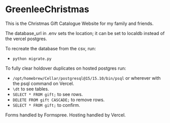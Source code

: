# GreenleeChristmas
This is the Christmas Gift Catalogue Website for my family and friends.

The database_url in .env sets the location; it can be set to localdb instead of the vercel postgres.

To recreate the database from the csv, run:
* `python migrate.py`

To fully clear holdover duplicates on hosted postgres run:
* `/opt/homebrew/Cellar/postgresql@15/15.10/bin/psql` or wherever with the psql command on Vercel.
* `\dt` to see tables.
* `SELECT * FROM gift;` to see rows.
* `DELETE FROM gift CASCADE;` to remove rows.
* `SELECT * FROM gift;` to confirm.

Forms handled by Formspree.
Hosting handled by Vercel.
